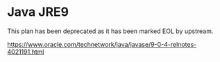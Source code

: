 # Java JRE9

This plan has been deprecated as it has been marked EOL by upstream.

https://www.oracle.com/technetwork/java/javase/9-0-4-relnotes-4021191.html
